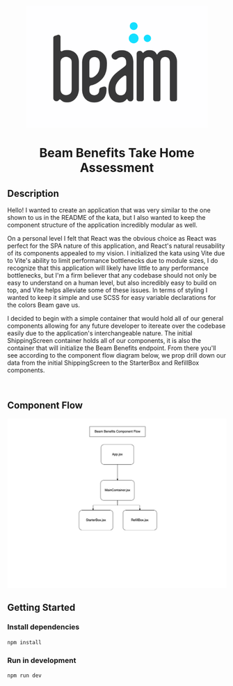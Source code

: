 <h1 align="center">
  <br>
    <img src='./public/beam.png'/>
    <br>
    <br>
  Beam Benefits Take Home Assessment
  <br>
</h1>

## Description

Hello! I wanted to create an application that was very similar to the one shown to us in the README of the kata, but I also wanted to keep the component structure of the application incredibly modular as well. 

On a personal level I felt that React was the obvious choice as React was perfect for the SPA nature of this application, and React's natural reusability of its components appealed to my vision. I initialized the kata using Vite due to Vite's ability to limit performance bottlenecks due to module sizes, I do recognize that this application will likely have little to any performance bottlenecks, but I'm a firm believer that any codebase should not only be easy to understand on a human level, but also incredibly easy to build on top, and Vite helps alleviate some of these issues. In terms of styling I wanted to keep it simple and use SCSS for easy variable declarations for the colors Beam gave us. 

I decided to begin with a simple container that would hold all of our general components allowing for any future developer to itereate over the codebase easily due to the application's interchangeable nature. The initial ShippingScreen container holds all of our components, it is also the container that will initialize the Beam Benefits endpoint. From there you'll see according to the component flow diagram below, we prop drill down our data from the initial ShippingScreen to the StarterBox and RefillBox components. 

<br>

## Component Flow

<img src='./public/data-flow.jpg'/>


<br>

## Getting Started


### Install dependencies
```bash
npm install
```

### Run in development
```bash
npm run dev
```
